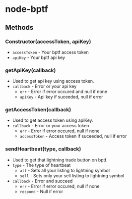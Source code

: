 # node-bptf

## Methods
### Constructor(accessToken, apiKey)
* `accessToken` - Your bptf access token
* `apiKey` - Your bptf api key

### getApiKey(callback)  
* Used to get api key using access token.
* `callback` -  Error or your api key
	* `err` - Error if error occured and null if none
	* `apiKey` - Api key if suceeded, null if error

### getAccessToken(callback)
* Used to get access token using apiKey.
* `callback` - Error or your access token
	* `err` - Error if error occured, null if none
	* `accessToken` - Access token if suceeded, null if error

### sendHeartbeat(type, callback)
* Used to get that lightning trade button on bptf.
* `type` - The type of heartbeat
	* `all` - Sets all your listing to lightning symbol
	* `sell` - Sets only your sell listing to lightning symbol
* `callback` - Error and succeed
	* `err` - Error if error occured, null if none
	* `respond` - Null if error